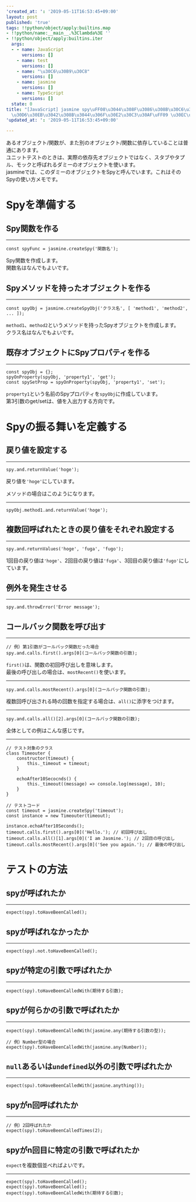 ```yaml
---
'created_at: ': '2019-05-11T16:53:45+09:00'
layout: post
published: 'true'
tags: !!python/object/apply:builtins.map
- !!python/name:__main__.%3Clambda%3E ''
- !!python/object/apply:builtins.iter
  args:
  - - name: JavaScript
      versions: []
    - name: test
      versions: []
    - name: "\u30C6\u30B9\u30C8"
      versions: []
    - name: jasmine
      versions: []
    - name: TypeScript
      versions: []
  state: 0
title: "[JavaScript] jasmine spy\uFF08\u3044\u308F\u3086\u308B\u30C6\u30B9\u30C8\u30C0\
  \u30D6\u30EB\u3042\u308B\u3044\u306F\u30E2\u30C3\u30AF\uFF09 \u30EC\u30B7\u30D4\u96C6"
'updated_at: ': '2019-05-11T16:53:45+09:00'

---
```

あるオブジェクト/関数が、また別のオブジェクト/関数に依存していることは普通にあります。  
ユニットテストのときは、実際の依存先オブジェクトではなく、スタブやタプル、モックと呼ばれるダミーのオブジェクトを使います。  
jasmineでは、このダミーのオブジェクトをSpyと呼んでいます。これはそのSpyの使い方メモです。  
  
# Spyを準備する  
  
## Spy関数を作る  
  
****  
```js:
const spyFunc = jasmine.createSpy('関数名');
```  
  
Spy関数を作成します。  
関数名はなんでもよいです。  
  
  
## Spyメソッドを持ったオブジェクトを作る  
  
****  
```js:
const spyObj = jasmine.createSpyObj('クラス名', [ 'method1', 'method2', ... ]);
```  
  
`method1`、`method2`というメソッドを持ったSpyオブジェクトを作成します。  
クラス名はなんでもよいです。  
  
## 既存オブジェクトにSpyプロパティを作る  
  
****  
```js:
const spyObj = {};
spyOnProperty(spyObj, 'property1', 'get');
const spySetProp = spyOnProperty(spyObj, 'property1', 'set');
```  
  
`property1`という名前のSpyプロパティを`spyObj`に作成しています。  
第3引数のget/setは、値を入出力する方向です。  
  
# Spyの振る舞いを定義する  
  
## 戻り値を設定する  
  
****  
```js:
spy.and.returnValue('hoge');
```  
  
戻り値を`'hoge'`にしています。  
  
メソッドの場合はこのようになります。  
  
****  
```js:
spyObj.method1.and.returnValue('hoge');
```  
  
  
## 複数回呼ばれたときの戻り値をそれぞれ設定する  
  
****  
```js:
spy.and.returnValues('hoge', 'fuga', 'fugo');
```  
  
1回目の戻り値は`'hoge'`、2回目の戻り値は`'fuga'`、3回目の戻り値は`'fugo'`にしています。  
  
## 例外を発生させる  
  
****  
```js:
spy.and.throwError('Error message');
```  
  
## コールバック関数を呼び出す  
  
****  
```js:
// 例）第1引数がコールバック関数だった場合
spy.and.calls.first().args[0](コールバック関数の引数);
```  
  
`first()`は、関数の初回呼び出しを意味します。  
最後の呼び出しの場合は、`mostRecent()`を使います。  
  
****  
```js:
spy.and.calls.mostRecent().args[0](コールバック関数の引数);
```  
  
複数回呼び出される時の回数を指定する場合は、`all()`に添字をつけます。  
  
****  
```js:
spy.and.calls.all()[2].args[0](コールバック関数の引数);
```  
  
  
  
全体としての例はこんな感じです。  
  
****  
```js:
// テスト対象のクラス
class Timeouter {
    constructor(timeout) {
        this._timeout = timeout;
    }

    echoAfter10Secocnds() {
        this._timeout((message) => console.log(message), 10);
    }
}

// テストコード
const timeout = jasmine.createSpy('timeout');
const instance = new Timeouter(timeout);

instance.echoAfter10Seconds();
timeout.calls.first().args[0]('Hello.'); // 初回呼び出し
timeout.calls.all()[1].args[0]('I am Jasmine.'); // 2回目の呼び出し
timeout.calls.mostRecent().args[0]('See you again.'); // 最後の呼び出し
```  
  
  
# テストの方法  
  
## spyが呼ばれたか  
  
****  
```js:
expect(spy).toHaveBeenCalled();
```  
  
## spyが呼ばれなかったか  
  
****  
```js:
expect(spy).not.toHaveBeenCalled();
```  
  
## spyが特定の引数で呼ばれたか  
  
****  
```js:
expect(spy).toHaveBeenCalledWith(期待する引数);
```  
  
## spyが何らかの引数で呼ばれたか  
  
****  
```js:
expect(spy).toHaveBeenCalledWith(jasmine.any(期待する引数の型));

// 例）Number型の場合
expect(spy).toHaveBeenCalledWith(jasmine.any(Number));
```  
  
## `null`あるいは`undefined`以外の引数で呼ばれたか  
  
****  
```js:
expect(spu).toHaveBeenCalledWith(jasmine.anything());
```  
  
## spyがn回呼ばれたか  
  
****  
```js:
// 例）2回呼ばれたか
expect(spy).toHaveBeenCalledTimes(2);
```  
  
## spyがn回目に特定の引数で呼ばれたか  
  
`expect`を複数個並べればよいです。  
  
****  
```js:
expect(spy).toHaveBeenCalled();
expect(spy).toHaveBeenCalled();
expect(spy).toHaveBeenCalledWith(期待する引数);
```  
